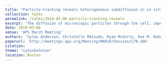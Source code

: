 ```yaml
---
title: "Particle-tracking reveals heterogeneous subdiffusion in in vitro cytoskeleton composites"
collection: talks
permalink: /talks/2019-03-06-particle-tracking-reveals
excerpt: 'The diffusion of microscopic particles through the cell, important to processes such as transcription, viral infection, transfection and gene delivery, is largely controlled by the complex cytoskeletal network that pervades the cytoplasm. The cytoskeleton is predominantly made up of thin semiflexible actin filaments and thicker, more rigid microtubules, as well as binding proteins that can crosslink each filament. By varying the relative concentrations of actin and microtubules, as well as the degree to which each filament is crosslinked, the cytoskeleton can display a host of different structural and dynamic properties that in turn impact the diffusion of particles through the network. Here we use single particle tracking methods to quantify the mean-squared displacements of microspheres diffusing in custom-designed in vitro composites of actin and microtubules. We show that particles exhibit subdiffusion, with scaling exponents and transport coefficients that decrease as the relative fraction of actin in composites increases. By evaluating the distributions of bead displacements, we also find that composites induce unique non-gaussian diffusion characteristics and substantial heterogeneities in particle trajectories.'
date: 2019-03-06
venue: 'APS March Meeting'
authors: 'Sylas Anderson, Christelle Matsuda, Ryan McGorty, Rae M. Robertson-Anderson'
paperurl: 'http://meetings.aps.org/Meeting/MAR19/Session/L70.166'
citation: 
theme: "cytoskeleton"
location: Boston
---
```


